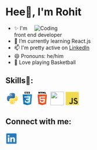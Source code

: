 # Hee👋, I'm Rohit

<img align="right" alt="Coding" width="425" src="https://cdn.dribbble.com/users/1162077/screenshots/3848914/programmer.gif">

- ✨ I'm front end developer
- 🌱 I’m currently learning React.js
- 📫 I'm pretty active on <a href="https://www.linkedin.com/in/rohit-singh-bisht-5b672b1ba/">Linkedln</a>
- 😄 Pronouns: he/him
- 🏀 Love playing Basketball

## Skills🍳:

<img height="37" width="37" src="https://raw.githubusercontent.com/devicons/devicon/master/icons/python/python-original.svg"> <img height="37" width="37" src="https://raw.githubusercontent.com/devicons/devicon/master/icons/css3/css3-original-wordmark.svg"> <img height="37" width="37" src="https://raw.githubusercontent.com/devicons/devicon/master/icons/html5/html5-original-wordmark.svg"> <img height="37" width="37" src="https://getbootstrap.com/docs/5.1/assets/brand/bootstrap-logo.svg"> <img height="37" width="37" src="https://raw.githubusercontent.com/devicons/devicon/master/icons/javascript/javascript-original.svg">

## Connect with me:

<a href="https://www.linkedin.com/in/rohit-singh-bisht-5b672b1ba/" target="_blank"><img height="32" width="32" src="Linkedin Icon2.svg" /></a>
